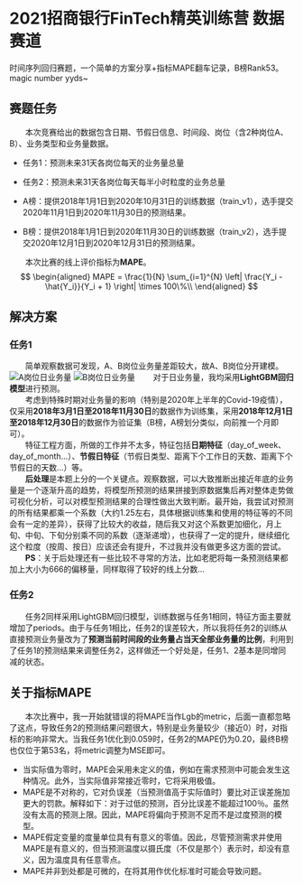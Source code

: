 # 2021招商银行FinTech精英训练营 数据赛道


时间序列回归赛题，一个简单的方案分享+指标MAPE翻车记录，B榜Rank53。magic number yyds~

<!--more-->

## 赛题任务
　　本次竞赛给出的数据包含日期、节假日信息、时间段、岗位（含2种岗位A、B）、业务类型和业务量数据。  
 - 任务1：预测未来31天各岗位每天的业务量总量
 - 任务2：预测未来31天各岗位每天每半小时粒度的业务总量


 - A榜：提供2018年1月1日到2020年10月31日的训练数据（train_v1），选手提交2020年11月1日到2020年11月30日的预测结果。
 - B榜：提供2018年1月1日到2020年11月30日的训练数据（train_v2），选手提交2020年12月1日到2020年12月31日的预测结果。


　　本次比赛的线上评价指标为**MAPE**。
$$
\begin{aligned}
MAPE = \frac{1}{N} \sum_{i=1}^{N} \left| \frac{Y_i - \hat{Y_i}}{Y_i + 1} \right| \times 100\%\\
\end{aligned}
$$
## 解决方案
### 任务1
　　简单观察数据可发现，A、B岗位业务量差距较大，故A、B岗位分开建模。
![A岗位日业务量](https://hexo-img-meurice.oss-cn-beijing.aliyuncs.com/fintech2021/A%E5%B2%97%E4%BD%8D%E6%97%A5%E4%B8%9A%E5%8A%A1%E9%87%8F.png)
![B岗位日业务量](https://hexo-img-meurice.oss-cn-beijing.aliyuncs.com/fintech2021/B%E5%B2%97%E4%BD%8D%E6%97%A5%E4%B8%9A%E5%8A%A1%E9%87%8F.png)
　　对于日业务量，我均采用**LightGBM回归模型**进行预测。  
　　考虑到特殊时期对业务量的影响（特别是2020年上半年的Covid-19疫情），仅采用**2018年3月1日至2018年11月30日**的数据作为训练集，采用**2018年12月1日至2018年12月30日**的数据作为验证集（B榜，A榜划分类似，向前推一个月即可）。  
　　特征工程方面，所做的工作并不太多，特征包括**日期特征**（day_of_week、day_of_month...）、**节假日特征**（节假日类型、距离下个工作日的天数、距离下个节假日的天数...）等。  
　　**后处理**是本题上分的一个关键点。观察数据，可以大致推断出接近年底的业务量是一个逐渐升高的趋势，将模型所预测的结果拼接到原数据集后再对整体走势做可视化分析，可以对模型预测结果的合理性做出大致判断。最开始，我尝试对预测的所有结果都乘一个系数（大约1.25左右，具体根据训练集和使用的特征等的不同会有一定的差异），获得了比较大的收益，随后我又对这个系数更加细化，月上旬、中旬、下旬分别乘不同的系数（逐渐递增），也获得了一定的提升，继续细化这个粒度（按周、按日）应该还会有提升，不过我并没有做更多这方面的尝试。  
　　**PS**：关于后处理还有一些比较不寻常的方法，比如老肥将每一条预测结果都加上大小为666的偏移量，同样取得了较好的线上分数...
### 任务2
　　任务2同样采用LightGBM回归模型，训练数据与任务1相同，特征方面主要就增加了periods。由于与任务1相比，任务2的误差较大，所以我将任务2的训练从直接预测业务量改为了**预测当前时间段的业务量占当天全部业务量的比例**，利用到了任务1的预测结果来调整任务2，这样做还一个好处是，任务1、2基本是同增同减的状态。

## 关于指标MAPE
　　本次比赛中，我一开始就错误的将MAPE当作Lgb的metric，后面一直都忽略了这点，导致任务2的预测结果问题很大，特别是业务量较少（接近0）时，对指标的影响非常大。当我任务1优化到0.059时，任务2的MAPE仍为0.20，最终B榜也仅位于第53名，将metric调整为MSE即可。
 - 当实际值为零时，MAPE会采用未定义的值，例如在需求预测中可能会发生这种情况。此外，当实际值非常接近零时，它将采用极值。
 - MAPE是不对称的，它对负误差（当预测值高于实际值时）要比对正误差施加更大的罚款。解释如下：对于过低的预测，百分比误差不能超过100％。虽然没有太高的预测上限。因此，MAPE将偏向于预测不足而不是过度预测的模型。
 - MAPE假定变量的度量单位具有有意义的零值。因此，尽管预测需求并使用MAPE是有意义的，但当预测温度以摄氏度（不仅是那个）表示时，却没有意义，因为温度具有任意零点。
 - MAPE并非到处都是可微的，在将其用作优化标准时可能会导致问题。
